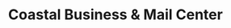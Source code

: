 ---
title: "Coastal Business & Mail Center"
url: /laguna-niguel/coastal-business-and-mail-center/
shop: copyshop
---